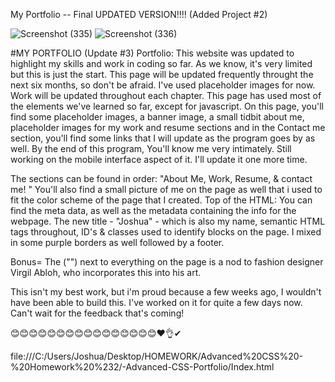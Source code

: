 My Portfolio -- Final UPDATED VERSION!!!! 
(Added Project #2)



![Screenshot (335)](https://user-images.githubusercontent.com/83887301/135903002-84a2a636-8eee-41c9-9a7a-84514666ac8b.png)
![Screenshot (336)](https://user-images.githubusercontent.com/83887301/135903262-027715f2-8000-41b2-8123-9850bf26af76.png)





#MY PORTFOLIO (Update #3)
Portfolio: 
This website was updated to highlight my skills and work in coding so far. As we know, it's very limited but this is just the start. This page will be updated frequently throught the next six months, so don't be afraid. I've used placeholder images for now. Work will be updated throughout each chapter. This page has used most of the elements we've learned so far, except for javascript. On this page, you'll find some placeholder images, a banner image, a small tidbit about me, placeholder images for my work and resume sections and in the Contact me section, you'll find some links that I will update as the program goes by as well. By the end of this program, You'll know me very intimately. Still working on the mobile interface aspect of it. I'll update it one more time.

The sections can be found in order: "About Me, Work, Resume, & contact me! " You'll also find a small picture of me on the page as well that i used to fit the color scheme of the page that I created. Top of the HTML: You can find the meta data, as well as the metadata containing the info for the webpage. The new title - "Joshua" - which is also my name, semantic HTML tags throughout, ID's & classes used to identify blocks on the page. I mixed in some purple borders as well followed by a footer.

Bonus= The ("") next to everything on the page is a nod to fashion designer Virgil Abloh, who incorporates this into his art.

This isn't my best work, but i'm proud because a few weeks ago, I wouldn't have been able to build this. I've worked on it for quite a few days now. Can't wait for the feedback that's coming! 

😊😊😊😊😊😊😊😊😊😊😊😊😊😊😊😊❤👌✔


file:///C:/Users/Joshua/Desktop/HOMEWORK/Advanced%20CSS%20-%20Homework%20%232/-Advanced-CSS-Portfolio/Index.html


